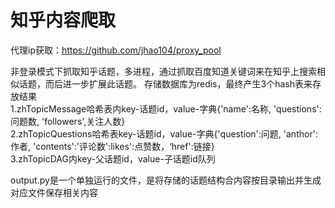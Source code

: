 # 知乎内容爬取

代理ip获取：https://github.com/jhao104/proxy_pool

非登录模式下抓取知乎话题，多进程，通过抓取百度知道关键词来在知乎上搜索相似话题，而后进一步扩展此话题。
存储数据库为redis，最终产生3个hash表来存放结果   
1.zhTopicMessage哈希表内key-话题id，value-字典{'name':名称, 'questions':问题数, 'followers',关注人数}  
2.zhTopicQuestions哈希表key-话题id，value-字典{'question':问题, 'anthor':作者, 'contents':'评论数':likes':点赞数，‘href':链接}  
3.zhTopicDAG内key-父话题id，value-子话题id队列  

output.py是一个单独运行的文件，是将存储的话题结构合内容按目录输出并生成对应文件保存相关内容
